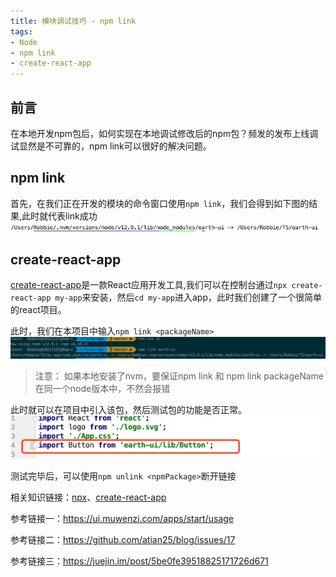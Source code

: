 ```yaml
---
title: 模块调试技巧 - npm link
tags: 
- Node
- npm link
- create-react-app
---
```

## 前言
在本地开发npm包后，如何实现在本地调试修改后的npm包？频发的发布上线调试显然是不可靠的，npm link可以很好的解决问题。
## npm link
首先，在我们正在开发的模块的命令窗口使用`npm link`，我们会得到如下图的结果,此时就代表link成功
![20190902134410.png](https://raw.githubusercontent.com/Robbie-Han/picMap/master/img/20190902134410.png)

## create-react-app
[create-react-app](https://github.com/facebook/create-react-app)是一款React应用开发工具,我们可以在控制台通过`npx create-react-app my-app`来安装，然后`cd my-app`进入app，此时我们创建了一个很简单的react项目。

此时，我们在本项目中输入`npm link <packageName>`
![20190902135218.png](https://raw.githubusercontent.com/Robbie-Han/picMap/master/img/20190902135218.png)

> 注意： 如果本地安装了nvm，要保证npm link 和 npm link packageName 在同一个node版本中，不然会报错

此时就可以在项目中引入该包，然后测试包的功能是否正常。
![20190902135404.png](https://raw.githubusercontent.com/Robbie-Han/picMap/master/img/20190902135404.png)

测试完毕后，可以使用`npm unlink <npmPackage>`断开链接

相关知识链接：[npx](http://www.ruanyifeng.com/blog/2019/02/npx.html)、[create-react-app](https://github.com/facebook/create-react-app)

参考链接一：https://ui.muwenzi.com/apps/start/usage

参考链接二：https://github.com/atian25/blog/issues/17

参考链接三：https://juejin.im/post/5be0fe39518825171726d671